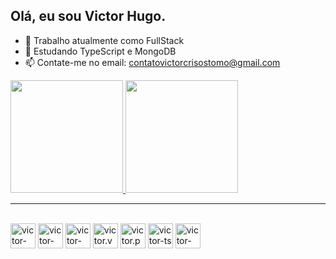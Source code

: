 ## Olá, eu sou Victor Hugo.

- 🔭 Trabalho atualmente como FullStack
- 🌱 Estudando TypeScript e MongoDB
- 📫 Contate-me no email: contatovictorcrisostomo@gmail.com

<div>
  <a href="https://github.com/Vict0r">
  <img height="180em" src="https://github-readme-stats.vercel.app/api?username=Vict0r-Hugo&show_icons=true&theme=radical&include_all_commits=true&count_private=true">
  <img height="180em" src="https://github-readme-stats.vercel.app/api/top-langs/?username=Vict0r-Hugo&layout=compact&size_weight=0.5&count_weight=0.5&theme=radical&https://github.com/Vict0r-Hugo/github-readme-stats">
</div>
    <hr>  
<div style="display : inline-block" ><br>
  <img align="center" alt="victor-node" heigth="30" width="40" src="https://cdn.jsdelivr.net/gh/devicons/devicon@latest/icons/nodejs/nodejs-plain-wordmark.svg">  
  <img align="center" alt="victor-jsx" heigth="30" width="40" src="https://cdn.jsdelivr.net/gh/devicons/devicon@latest/icons/react/react-original.svg">  
  <img align="center" alt="victor-next" heigth="30" width="40" src="https://cdn.jsdelivr.net/gh/devicons/devicon@latest/icons/nextjs/nextjs-original-wordmark.svg">  
  <img align="center" alt="victor.vue" heigth="30" width="40" src="https://cdn.jsdelivr.net/gh/devicons/devicon@latest/icons/vuejs/vuejs-original-wordmark.svg">  
  <img align="center" alt="victor.py" heigth="30" width="40" src="https://cdn.jsdelivr.net/gh/devicons/devicon@latest/icons/python/python-original-wordmark.svg">  
  <img align="center" alt="victor-ts" heigth="30" width="40" src="https://cdn.jsdelivr.net/gh/devicons/devicon@latest/icons/typescript/typescript-original.svg">  
  <img align="center" alt="victor-mongo" heigth="30" width="40" src="https://cdn.jsdelivr.net/gh/devicons/devicon@latest/icons/mongodb/mongodb-plain-wordmark.svg"> 
</div>
